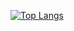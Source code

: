 
[![Top Langs](https://github-readme-stats.vercel.app/api/top-langs/?username=vaishakhp1902)](https://github.com/vaishakhp1902/github-readme-stats)
